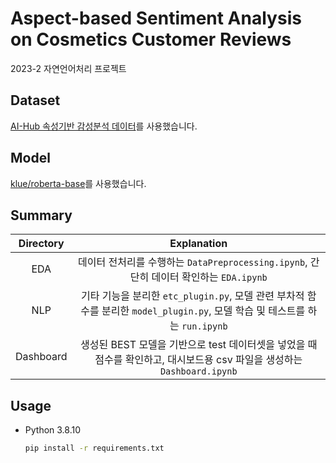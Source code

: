 # Aspect-based Sentiment Analysis on Cosmetics Customer Reviews
2023-2 자연언어처리 프로젝트

## Dataset
[AI-Hub 속성기반 감성분석 데이터](https://www.aihub.or.kr/aihubdata/data/view.do?currMenu=&topMenu=&aihubDataSe=realm&dataSetSn=71603)를 사용했습니다.

## Model
[klue/roberta-base](https://huggingface.co/klue/roberta-base)를 사용했습니다.

## Summary
|Directory|Explanation|
|:--:|:--:|
|EDA|데이터 전처리를 수행하는 `DataPreprocessing.ipynb`, 간단히 데이터 확인하는 `EDA.ipynb`|
|NLP|기타 기능을 분리한 `etc_plugin.py`, 모델 관련 부차적 함수를 분리한 `model_plugin.py`, 모델 학습 및 테스트를 하는 `run.ipynb`|
|Dashboard|생성된 BEST 모델을 기반으로 test 데이터셋을 넣었을 때 점수를 확인하고, 대시보드용 csv 파일을 생성하는 `Dashboard.ipynb`|

## Usage

- Python 3.8.10

    ```bash
    pip install -r requirements.txt
    ```
